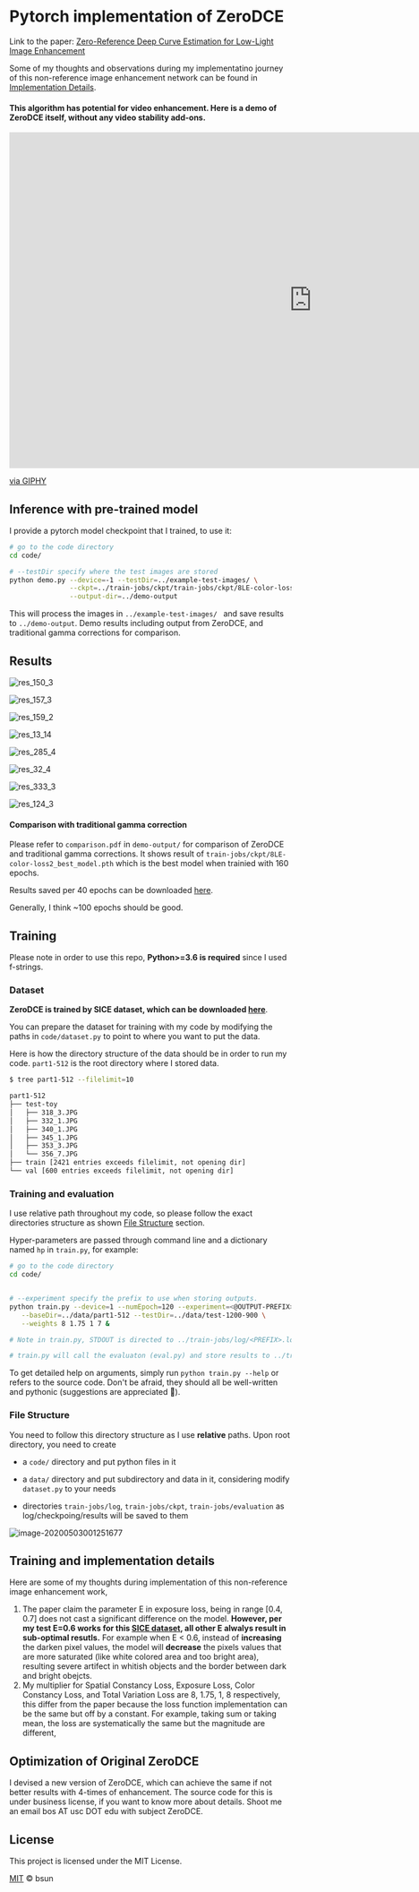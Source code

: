 # Pytorch implementation of ZeroDCE

Link to the paper: [Zero-Reference Deep Curve Estimation for Low-Light Image Enhancement](https://arxiv.org/abs/2001.06826)



Some of my thoughts and observations during my implementatino journey of this non-reference image enhancement network can be found in [Implementation Details](#training-and-implementation-details).



#### This algorithm has potential for video enhancement. Here is a demo of ZeroDCE itself, without any video stability add-ons. 

<iframe src="https://giphy.com/embed/KkagL7vPeJ422010Z1" width="1080" height="600" frameBorder="0" class="giphy-embed" allowFullScreen></iframe><p><a href="https://giphy.com/gifs/KkagL7vPeJ422010Z1">via GIPHY</a></p>



## Inference with pre-trained model

I provide a pytorch model checkpoint that I trained, to use it:

```bash
# go to the code directory
cd code/

# --testDir specify where the test images are stored
python demo.py --device=-1 --testDir=../example-test-images/ \
               --ckpt=../train-jobs/ckpt/train-jobs/ckpt/8LE-color-loss2_best_model.pth \
               --output-dir=../demo-output 
```

This will process the images in `../example-test-images/ ` and save results to  `../demo-output`. Demo results including output from ZeroDCE, and traditional gamma corrections for comparison.  



## Results

![res_150_3](docs/res_4_outof_8_13_14.jpg)

![res_157_3](docs/res_4_outof_8_32_4.jpg)

![res_159_2](docs/res_4_outof_8_50_3.jpg)

![res_13_14](docs/res_4_outof_81_32_2.jpg)

![res_285_4](docs/res_4_outof_82_84_2.jpg)

![res_32_4](docs/res_4_outof_82_85_3.jpg)

![res_333_3](docs/res_333_3.jpg)

![res_124_3](docs/res_124_3.jpg)



#### Comparison with traditional gamma correction

Please refer to `comparison.pdf` in `demo-output/` for comparison of ZeroDCE and traditional gamma corrections. It shows result of  `train-jobs/ckpt/8LE-color-loss2_best_model.pth` which is the best model when trainied with 160 epochs. 

Results saved per 40 epochs can be downloaded [here](https://drive.google.com/file/d/1_kdHtW1DqhAHCTR5XkTavmDPgmuk3sOI/view?usp=sharing).

Generally, I think ~100 epochs should be good. 



## Training

Please note in order to use this repo, **Python>=3.6 is required** since I used f-strings.



### Dataset

**ZeroDCE is trained by SICE dataset, which can be downloaded [here](https://github.com/csjcai/SICE)**.

You can prepare the dataset for training with my code by modifying the paths in `code/dataset.py` to point to where you want to put the data. 

Here is how the directory structure of the data should be in order to run my code. `part1-512` is the root directory where I stored data.

```bash
$ tree part1-512 --filelimit=10

part1-512
├── test-toy
│   ├── 318_3.JPG
│   ├── 332_1.JPG
│   ├── 340_1.JPG
│   ├── 345_1.JPG
│   ├── 353_3.JPG
│   └── 356_7.JPG
├── train [2421 entries exceeds filelimit, not opening dir]
└── val [600 entries exceeds filelimit, not opening dir]
```



### Training and evaluation

I use relative path throughout my code, so please follow the exact directories structure as shown [File Structure](#file-structure) section.

Hyper-parameters are passed through command line and a dictionary named `hp` in `train.py`, for example:

```bash
# go to the code directory
cd code/


# --experiment specify the prefix to use when storing outputs.
python train.py --device=1 --numEpoch=120 --experiment=<@OUTPUT-PREFIX> --loss=1 \
   --baseDir=../data/part1-512 --testDir=../data/test-1200-900 \
   --weights 8 1.75 1 7 &

# Note in train.py, STDOUT is directed to ../train-jobs/log/<PREFIX>.log, so if program raises errors, you need to find it there. 

# train.py will call the evaluaton (eval.py) and store results to ../train-jobs/evaluation/ per 30 epoch.
```

To get detailed help on arguments, simply run `python train.py --help` or refers to the source code. Don't be afraid, they should all be well-written and pythonic (suggestions are appreciated 👾). 



### File Structure

You need to follow this directory structure as I use **relative** paths. Upon root directory, you need to create

*  a `code/` directory and put python files in it

* a `data/` directory and put subdirectory and data in it, considering modify `dataset.py` to your needs

* directories `train-jobs/log`,  `train-jobs/ckpt`, `train-jobs/evaluation` as log/checkpoing/results will be saved to them

  

![image-20200503001251677](docs/file-structure.png)



## Training and implementation details

Here are some of my thoughts during implementation of this non-reference image enhancement work,

1. The paper claim the parameter E in exposure loss, being in range [0.4, 0.7] does not cast a significant difference on the model. **However, per my test E=0.6 works for this [SICE dataset](#dataset), all other E alwalys result in sub-optimal resutls.** For example when E < 0.6, instead of **increasing** the darken pixel values, the model will **decrease** the pixels values that are  more saturated (like white colored area and too bright area), resulting severe artifect in whitish objects and the border between dark and bright obejcts. 
2. My multiplier for Spatial Constancy Loss,  Exposure Loss, Color Constancy Loss, and Total Variation Loss are 8, 1.75, 1, 8 respectively, this differ from the paper because the loss function implementation can be the same but off by a constant. For example, taking sum or taking mean, the loss are systematically the same but the magnitude are different,



## Optimization of Original ZeroDCE

I devised a new version of ZeroDCE, which can achieve the same if not better results with 4-times of enhancement. The source code for this is under business license, if you want to know more about details. Shoot me an email bos AT usc DOT edu with subject ZeroDCE.



## License

This project is licensed under the MIT License.

[MIT](./LICENSE) &copy; bsun

